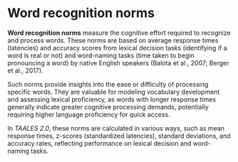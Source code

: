 # Word recognition norms

**Word recognition norms** measure the cognitive effort required to recognize and process words. These norms are based on average response times (latencies) and accuracy scores from lexical decision tasks (identifying if a word is real or not) and word-naming tasks (time taken to begin pronouncing a word) by native English speakers (Balota et al., 2007; Berger et al., 2017).

Such norms provide insights into the ease or difficulty of processing specific words. They are valuable for modeling vocabulary development and assessing lexical proficiency, as words with longer response times generally indicate greater cognitive processing demands, potentially requiring higher language proficiency for quick access.

In *TAALES 2.0*, these norms are calculated in various ways, such as mean response times, z-scores (standardized latencies), standard deviations, and accuracy rates, reflecting performance on lexical decision and word-naming tasks.